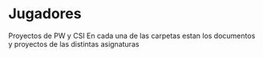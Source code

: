 # Jugadores
Proyectos de PW y CSI
En cada una de las carpetas estan los documentos y proyectos de las distintas asignaturas
